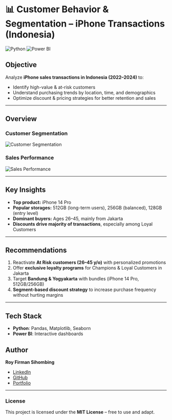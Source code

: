 # 📊 Customer Behavior & Segmentation – iPhone Transactions (Indonesia)

![Python](https://img.shields.io/badge/Python-3.8%2B-blue.svg)
![Power BI](https://img.shields.io/badge/Power%20BI-Dashboard-yellow)

## Objective
Analyze **iPhone sales transactions in Indonesia (2022–2024)** to:
- Identify high-value & at-risk customers  
- Understand purchasing trends by location, time, and demographics  
- Optimize discount & pricing strategies for better retention and sales  

---

## Overview

### Customer Segmentation
![Customer Segmentation](../image/Customer%20Segmentation.png)

### Sales Performance
![Sales Performance](../image/Sales%20Peformance.png)

---

## Key Insights
- **Top product:** iPhone 14 Pro  
- **Popular storages:** 512GB (long-term users), 256GB (balanced), 128GB (entry level)  
- **Dominant buyers:** Ages 26–45, mainly from Jakarta  
- **Discounts drive majority of transactions**, especially among Loyal Customers  

---

## Recommendations
1. Reactivate **At Risk customers (26–45 y/o)** with personalized promotions  
2. Offer **exclusive loyalty programs** for Champions & Loyal Customers in Jakarta  
3. Target **Bandung & Yogyakarta** with bundles (iPhone 14 Pro, 512GB/256GB)  
4. **Segment-based discount strategy** to increase purchase frequency without hurting margins  

---

## Tech Stack
- **Python**: Pandas, Matplotlib, Seaborn  
- **Power BI**: Interactive dashboards  

## Author
**Roy Firman Sihombing**  
- [LinkedIn](https://www.linkedin.com/in/roy-firman-sihombing)  
- [GitHub](https://github.com/Roysihombing)  
- [Portfolio](https://roy-firman-sihombing.free.nf)  

---

### License
This project is licensed under the **MIT License** – free to use and adapt.
